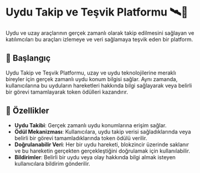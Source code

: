 # Uydu Takip ve Teşvik Platformu 🛰️🌌

Uydu ve uzay araçlarının gerçek zamanlı olarak takip edilmesini sağlayan ve katılımcıları bu araçları izlemeye ve veri sağlamaya teşvik eden bir platform.

## 📌 Başlangıç

Uydu Takip ve Teşvik Platformu, uzay ve uydu teknolojilerine meraklı bireyler için gerçek zamanlı uydu konum bilgisi sağlar. Aynı zamanda, kullanıcılarına bu uyduların hareketleri hakkında bilgi sağlayarak veya belirli bir görevi tamamlayarak token ödülleri kazandırır.

## 🚀 Özellikler

- **Uydu Takibi**: Gerçek zamanlı uydu konumlarına erişim sağlar.
- **Ödül Mekanizması**: Kullanıcılara, uydu takip verisi sağladıklarında veya belirli bir görevi tamamladıklarında token ödülü verilir.
- **Doğrulanabilir Veri**: Her bir uydu hareketi, blokzincir üzerinde saklanır ve bu hareketin gerçekten gerçekleştiğini doğrulamak için kullanılabilir.
- **Bildirimler**: Belirli bir uydu veya olay hakkında bilgi almak isteyen kullanıcılara bildirim gönderilir.

